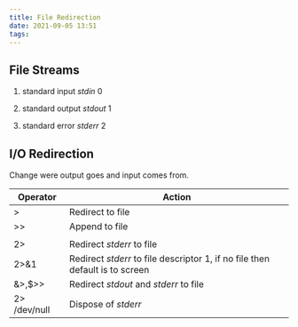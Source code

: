 ```yaml
---
title: File Redirection
date: 2021-09-05 13:51
tags:
---
```


## File Streams

1.  standard input
    *stdin* 0

2.  standard output
    *stdout* 1

3.  standard error
    *stderr* 2

## I/O Redirection

Change were output goes and input comes from.

| **Operator**  | **Action**                                                                   |
| ------------- | ---------------------------------------------------------------------------- |
| \>            | Redirect to file                                                             |
| \>\>          | Append to file                                                               |
| |             | Pipe output                                                                  |
| 2\>           | Redirect *stderr* to file                                                    |
| 2\>&1         | Redirect *stderr* to file descriptor 1, if no file then default is to screen |
| &\>,$\>\>     | Redirect *stdout* and *stderr* to file                                       |
| 2\> /dev/null | Dispose of *stderr*                                                          |
